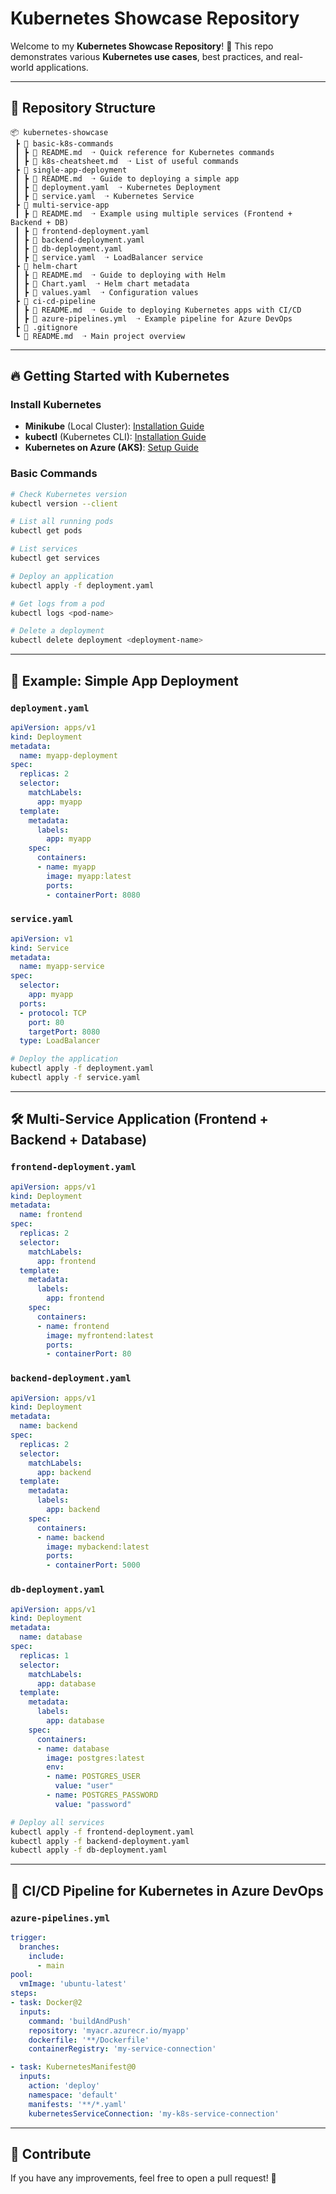 # Kubernetes Showcase Repository

Welcome to my **Kubernetes Showcase Repository**! 🚀 This repo demonstrates various **Kubernetes use cases**, best practices, and real-world applications.

---

## 📂 Repository Structure

```
📦 kubernetes-showcase
 ┣ 📂 basic-k8s-commands
 ┃ ┣ 📜 README.md  ➝ Quick reference for Kubernetes commands
 ┃ ┣ 📜 k8s-cheatsheet.md  ➝ List of useful commands
 ┣ 📂 single-app-deployment
 ┃ ┣ 📜 README.md  ➝ Guide to deploying a simple app
 ┃ ┣ 📜 deployment.yaml  ➝ Kubernetes Deployment
 ┃ ┣ 📜 service.yaml  ➝ Kubernetes Service
 ┣ 📂 multi-service-app
 ┃ ┣ 📜 README.md  ➝ Example using multiple services (Frontend + Backend + DB)
 ┃ ┣ 📜 frontend-deployment.yaml
 ┃ ┣ 📜 backend-deployment.yaml
 ┃ ┣ 📜 db-deployment.yaml
 ┃ ┣ 📜 service.yaml  ➝ LoadBalancer service
 ┣ 📂 helm-chart
 ┃ ┣ 📜 README.md  ➝ Guide to deploying with Helm
 ┃ ┣ 📜 Chart.yaml  ➝ Helm chart metadata
 ┃ ┣ 📜 values.yaml  ➝ Configuration values
 ┣ 📂 ci-cd-pipeline
 ┃ ┣ 📜 README.md  ➝ Guide to deploying Kubernetes apps with CI/CD
 ┃ ┣ 📜 azure-pipelines.yml  ➝ Example pipeline for Azure DevOps
 ┣ 📜 .gitignore
 ┗ 📜 README.md  ➝ Main project overview
```

---

## 🔥 Getting Started with Kubernetes

### Install Kubernetes
- **Minikube** (Local Cluster): [Installation Guide](https://minikube.sigs.k8s.io/docs/start/)
- **kubectl** (Kubernetes CLI): [Installation Guide](https://kubernetes.io/docs/tasks/tools/)
- **Kubernetes on Azure (AKS)**: [Setup Guide](https://docs.microsoft.com/en-us/azure/aks/)

### Basic Commands
```bash
# Check Kubernetes version
kubectl version --client

# List all running pods
kubectl get pods

# List services
kubectl get services

# Deploy an application
kubectl apply -f deployment.yaml

# Get logs from a pod
kubectl logs <pod-name>

# Delete a deployment
kubectl delete deployment <deployment-name>
```

---

## 📌 Example: Simple App Deployment

### `deployment.yaml`
```yaml
apiVersion: apps/v1
kind: Deployment
metadata:
  name: myapp-deployment
spec:
  replicas: 2
  selector:
    matchLabels:
      app: myapp
  template:
    metadata:
      labels:
        app: myapp
    spec:
      containers:
      - name: myapp
        image: myapp:latest
        ports:
        - containerPort: 8080
```

### `service.yaml`
```yaml
apiVersion: v1
kind: Service
metadata:
  name: myapp-service
spec:
  selector:
    app: myapp
  ports:
  - protocol: TCP
    port: 80
    targetPort: 8080
  type: LoadBalancer
```

```bash
# Deploy the application
kubectl apply -f deployment.yaml
kubectl apply -f service.yaml
```

---

## 🛠️ Multi-Service Application (Frontend + Backend + Database)

### `frontend-deployment.yaml`
```yaml
apiVersion: apps/v1
kind: Deployment
metadata:
  name: frontend
spec:
  replicas: 2
  selector:
    matchLabels:
      app: frontend
  template:
    metadata:
      labels:
        app: frontend
    spec:
      containers:
      - name: frontend
        image: myfrontend:latest
        ports:
        - containerPort: 80
```

### `backend-deployment.yaml`
```yaml
apiVersion: apps/v1
kind: Deployment
metadata:
  name: backend
spec:
  replicas: 2
  selector:
    matchLabels:
      app: backend
  template:
    metadata:
      labels:
        app: backend
    spec:
      containers:
      - name: backend
        image: mybackend:latest
        ports:
        - containerPort: 5000
```

### `db-deployment.yaml`
```yaml
apiVersion: apps/v1
kind: Deployment
metadata:
  name: database
spec:
  replicas: 1
  selector:
    matchLabels:
      app: database
  template:
    metadata:
      labels:
        app: database
    spec:
      containers:
      - name: database
        image: postgres:latest
        env:
        - name: POSTGRES_USER
          value: "user"
        - name: POSTGRES_PASSWORD
          value: "password"
```

```bash
# Deploy all services
kubectl apply -f frontend-deployment.yaml
kubectl apply -f backend-deployment.yaml
kubectl apply -f db-deployment.yaml
```

---

## 🔄 CI/CD Pipeline for Kubernetes in Azure DevOps

### `azure-pipelines.yml`
```yaml
trigger:
  branches:
    include:
      - main
pool:
  vmImage: 'ubuntu-latest'
steps:
- task: Docker@2
  inputs:
    command: 'buildAndPush'
    repository: 'myacr.azurecr.io/myapp'
    dockerfile: '**/Dockerfile'
    containerRegistry: 'my-service-connection'

- task: KubernetesManifest@0
  inputs:
    action: 'deploy'
    namespace: 'default'
    manifests: '**/*.yaml'
    kubernetesServiceConnection: 'my-k8s-service-connection'
```

---

## 📢 Contribute
If you have any improvements, feel free to open a pull request! 🚀